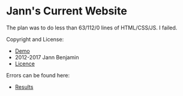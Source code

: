 Jann's Current Website
===========================

The plan was to do less than 63/112/0 lines of HTML/CSS/JS. I failed.

Copyright and License:
- [Demo](http://www.jannbenjam.in)
- 2012-2017 Jann Benjamin
- [Licence](https://opensource.org/licenses/MIT)

Errors can be found here:
- [Results](https://validator.w3.org/nu/?doc=https%3A%2F%2Fthatsparrow.github.io%2F)
